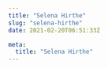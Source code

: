 ```yaml
---
title: "Selena Hirthe"
slug: "selena-hirthe"
date: 2021-02-20T06:51:33Z

meta:
  title: "Selena Hirthe"
---
```



